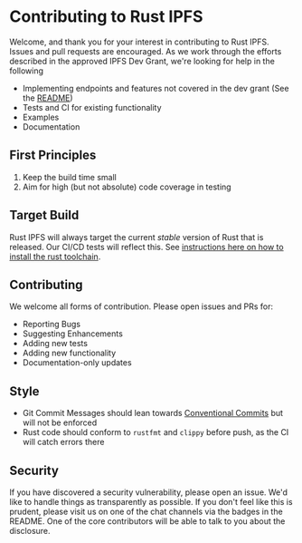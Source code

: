 # Contributing to Rust IPFS

Welcome, and thank you for your interest in contributing to Rust IPFS. Issues and pull requests are encouraged. As we work through the efforts described in the approved IPFS Dev Grant, we're looking for help in the following

* Implementing endpoints and features not covered in the dev grant (See the [README](./README.md#roadmap))
* Tests and CI for existing functionality
* Examples
* Documentation

## First Principles

1. Keep the build time small
2. Aim for high (but not absolute) code coverage in testing

## Target Build

Rust IPFS will always target the current _stable_ version of Rust that is released. Our CI/CD tests will reflect this. See [instructions here on how to install the rust toolchain](https://doc.rust-lang.org/book/ch01-01-installation.html).

## Contributing

We welcome all forms of contribution. Please open issues and PRs for:

- Reporting Bugs
- Suggesting Enhancements
- Adding new tests
- Adding new functionality
- Documentation-only updates

## Style

- Git Commit Messages should lean towards [Conventional Commits](https://www.conventionalcommits.org/en/v1.0.0/) but will not be enforced
- Rust code should conform to `rustfmt` and `clippy` before push, as the CI will catch errors there

## Security

If you have discovered a security vulnerability, please open an issue. We'd like to handle things as transparently as possible. If you don't feel like this is prudent, please visit us on one of the chat channels via the badges in the README. One of the core contributors will be able to talk to you about the disclosure.
